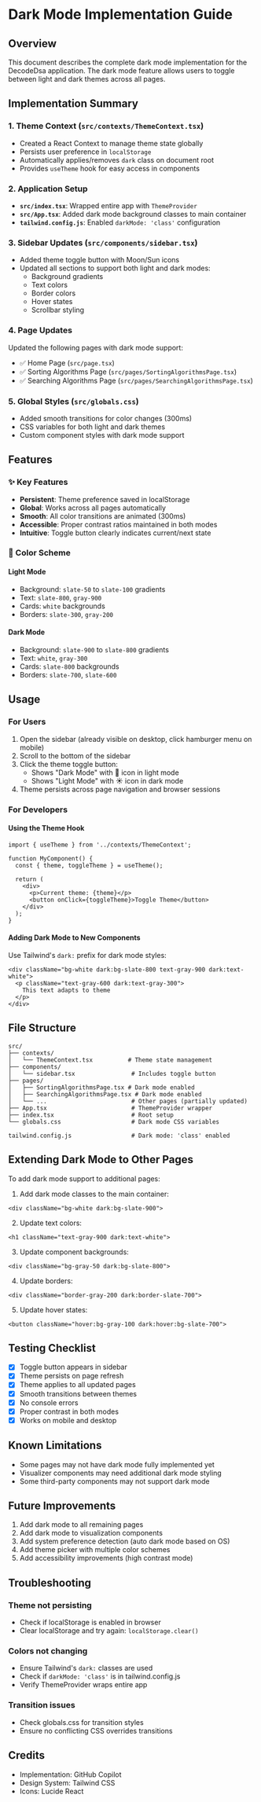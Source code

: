 # Dark Mode Implementation Guide

## Overview
This document describes the complete dark mode implementation for the DecodeDsa application. The dark mode feature allows users to toggle between light and dark themes across all pages.

## Implementation Summary

### 1. **Theme Context** (`src/contexts/ThemeContext.tsx`)
- Created a React Context to manage theme state globally
- Persists user preference in `localStorage`
- Automatically applies/removes `dark` class on document root
- Provides `useTheme` hook for easy access in components

### 2. **Application Setup**
- **`src/index.tsx`**: Wrapped entire app with `ThemeProvider`
- **`src/App.tsx`**: Added dark mode background classes to main container
- **`tailwind.config.js`**: Enabled `darkMode: 'class'` configuration

### 3. **Sidebar Updates** (`src/components/sidebar.tsx`)
- Added theme toggle button with Moon/Sun icons
- Updated all sections to support both light and dark modes:
  - Background gradients
  - Text colors
  - Border colors
  - Hover states
  - Scrollbar styling

### 4. **Page Updates**
Updated the following pages with dark mode support:
- ✅ Home Page (`src/page.tsx`)
- ✅ Sorting Algorithms Page (`src/pages/SortingAlgorithmsPage.tsx`)
- ✅ Searching Algorithms Page (`src/pages/SearchingAlgorithmsPage.tsx`)

### 5. **Global Styles** (`src/globals.css`)
- Added smooth transitions for color changes (300ms)
- CSS variables for both light and dark themes
- Custom component styles with dark mode support

## Features

### ✨ Key Features
- **Persistent**: Theme preference saved in localStorage
- **Global**: Works across all pages automatically
- **Smooth**: All color transitions are animated (300ms)
- **Accessible**: Proper contrast ratios maintained in both modes
- **Intuitive**: Toggle button clearly indicates current/next state

### 🎨 Color Scheme

#### Light Mode
- Background: `slate-50` to `slate-100` gradients
- Text: `slate-800`, `gray-900`
- Cards: `white` backgrounds
- Borders: `slate-300`, `gray-200`

#### Dark Mode
- Background: `slate-900` to `slate-800` gradients
- Text: `white`, `gray-300`
- Cards: `slate-800` backgrounds
- Borders: `slate-700`, `slate-600`

## Usage

### For Users
1. Open the sidebar (already visible on desktop, click hamburger menu on mobile)
2. Scroll to the bottom of the sidebar
3. Click the theme toggle button:
   - Shows "Dark Mode" with 🌙 icon in light mode
   - Shows "Light Mode" with ☀️ icon in dark mode
4. Theme persists across page navigation and browser sessions

### For Developers

#### Using the Theme Hook
```tsx
import { useTheme } from '../contexts/ThemeContext';

function MyComponent() {
  const { theme, toggleTheme } = useTheme();
  
  return (
    <div>
      <p>Current theme: {theme}</p>
      <button onClick={toggleTheme}>Toggle Theme</button>
    </div>
  );
}
```

#### Adding Dark Mode to New Components
Use Tailwind's `dark:` prefix for dark mode styles:

```tsx
<div className="bg-white dark:bg-slate-800 text-gray-900 dark:text-white">
  <p className="text-gray-600 dark:text-gray-300">
    This text adapts to theme
  </p>
</div>
```

## File Structure
```
src/
├── contexts/
│   └── ThemeContext.tsx          # Theme state management
├── components/
│   └── sidebar.tsx                # Includes toggle button
├── pages/
│   ├── SortingAlgorithmsPage.tsx # Dark mode enabled
│   ├── SearchingAlgorithmsPage.tsx # Dark mode enabled
│   └── ...                        # Other pages (partially updated)
├── App.tsx                        # ThemeProvider wrapper
├── index.tsx                      # Root setup
└── globals.css                    # Dark mode CSS variables

tailwind.config.js                 # Dark mode: 'class' enabled
```

## Extending Dark Mode to Other Pages

To add dark mode support to additional pages:

1. Add dark mode classes to the main container:
```tsx
<div className="bg-white dark:bg-slate-900">
```

2. Update text colors:
```tsx
<h1 className="text-gray-900 dark:text-white">
```

3. Update component backgrounds:
```tsx
<div className="bg-gray-50 dark:bg-slate-800">
```

4. Update borders:
```tsx
<div className="border-gray-200 dark:border-slate-700">
```

5. Update hover states:
```tsx
<button className="hover:bg-gray-100 dark:hover:bg-slate-700">
```

## Testing Checklist
- [x] Toggle button appears in sidebar
- [x] Theme persists on page refresh
- [x] Theme applies to all updated pages
- [x] Smooth transitions between themes
- [x] No console errors
- [x] Proper contrast in both modes
- [x] Works on mobile and desktop

## Known Limitations
- Some pages may not have dark mode fully implemented yet
- Visualizer components may need additional dark mode styling
- Some third-party components may not support dark mode

## Future Improvements
1. Add dark mode to all remaining pages
2. Add dark mode to visualization components
3. Add system preference detection (auto dark mode based on OS)
4. Add theme picker with multiple color schemes
5. Add accessibility improvements (high contrast mode)

## Troubleshooting

### Theme not persisting
- Check if localStorage is enabled in browser
- Clear localStorage and try again: `localStorage.clear()`

### Colors not changing
- Ensure Tailwind's `dark:` classes are used
- Check if `darkMode: 'class'` is in tailwind.config.js
- Verify ThemeProvider wraps entire app

### Transition issues
- Check globals.css for transition styles
- Ensure no conflicting CSS overrides transitions

## Credits
- Implementation: GitHub Copilot
- Design System: Tailwind CSS
- Icons: Lucide React
